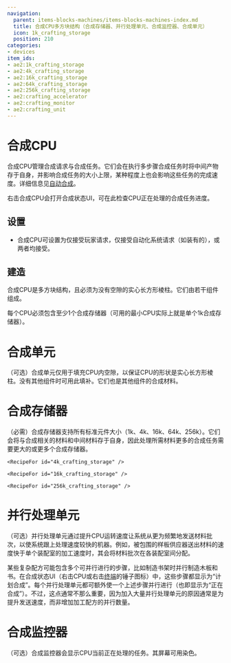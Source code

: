 ```yaml
---
navigation:
  parent: items-blocks-machines/items-blocks-machines-index.md
  title: 合成CPU多方块结构（合成存储器、并行处理单元、合成监控器、合成单元）
  icon: 1k_crafting_storage
  position: 210
categories:
- devices
item_ids:
- ae2:1k_crafting_storage
- ae2:4k_crafting_storage
- ae2:16k_crafting_storage
- ae2:64k_crafting_storage
- ae2:256k_crafting_storage
- ae2:crafting_accelerator
- ae2:crafting_monitor
- ae2:crafting_unit
---
```


# 合成CPU

<GameScene zoom="4" background="transparent">
  <ImportStructure src="../assets/assemblies/crafting_cpus.snbt" />
  <IsometricCamera yaw="195" pitch="30" />
</GameScene>

<Row>
  <BlockImage id="1k_crafting_storage" scale="4" />

  <BlockImage id="crafting_accelerator" scale="4" />

  <BlockImage id="crafting_monitor" scale="4" />

  <BlockImage id="crafting_unit" scale="4" />
</Row>

合成CPU管理合成请求与合成任务。它们会在执行多步骤合成任务时将中间产物存于自身，并影响合成任务的大小上限，某种程度上也会影响这些任务的完成速度。详细信息见[自动合成](../ae2-mechanics/autocrafting.md)。

右击合成CPU会打开合成状态UI，可在此检查CPU正在处理的合成任务进度。

## 设置

*   合成CPU可设置为仅接受玩家请求，仅接受自动化系统请求（如装有<ItemLink id="crafting_card" />的<ItemLink id="export_bus" />），或两者均接受。

## 建造

合成CPU是多方块结构，且必须为没有空隙的实心长方形棱柱。它们由若干组件组成。

每个CPU必须包含至少1个合成存储器（可用的最小CPU实际上就是单个1k合成存储器）。

# 合成单元

<BlockImage id="crafting_unit" scale="4" />

（可选）合成单元仅用于填充CPU内空隙，以保证CPU的形状是实心长方形棱柱。没有其他组件时可用此填补。它们也是其他组件的合成材料。

<RecipeFor id="crafting_unit" />

# 合成存储器

<Row>
  <BlockImage id="1k_crafting_storage" scale="4" />

  <BlockImage id="4k_crafting_storage" scale="4" />

  <BlockImage id="16k_crafting_storage" scale="4" />

  <BlockImage id="64k_crafting_storage" scale="4" />

  <BlockImage id="256k_crafting_storage" scale="4" />
</Row>

（必需）合成存储器支持所有标准元件大小（1k、4k、16k、64k、256k）。它们会将与合成相关的材料和中间材料存于自身，因此处理所需材料更多的合成任务需要更大的或更多个合成存储器。

<Column>
  <Row>
    <RecipeFor id="1k_crafting_storage" />

    <RecipeFor id="4k_crafting_storage" />

    <RecipeFor id="16k_crafting_storage" />
  </Row>

  <Row>
    <RecipeFor id="64k_crafting_storage" />

    <RecipeFor id="256k_crafting_storage" />
  </Row>
</Column>

# 并行处理单元

<BlockImage id="crafting_accelerator" scale="4" />

（可选）并行处理单元通过提升CPU运转速度让系统从<ItemLink id="pattern_provider" />更为频繁地发送材料批次，以使系统跟上处理速度较快的机器。例如，被<ItemLink id="molecular_assembler" />包围的样板供应器送出材料的速度快于单个装配室的加工速度时，其会将材料批次在各装配室间分配。

某些复杂配方可能包含多个可并行进行的步骤，比如制造书架时并行制造木板和书。在合成状态UI（右击CPU或右击[终端](terminals.md)的锤子图标）中，这些步骤都显示为“计划合成”。每个并行处理单元都可额外使一个上述步骤并行进行（也即显示为“正在合成”）。不过，这点通常不那么重要，因为加入大量并行处理单元的原因通常是为提升发送速度，而非增加加工配方的并行数量。

<RecipeFor id="crafting_accelerator" />

# 合成监控器

<BlockImage id="crafting_monitor" scale="4" />

（可选）合成监控器会显示CPU当前正在处理的任务。其屏幕可用<ItemLink id="color_applicator" />染色。

<RecipeFor id="crafting_monitor" />
